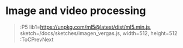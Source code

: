 # Image and video processing

> :P5 lib1=https://unpkg.com/ml5@latest/dist/ml5.min.js, sketch=/docs/sketches/imagen_vergas.js, width=512, height=512
> :ToCPrevNext